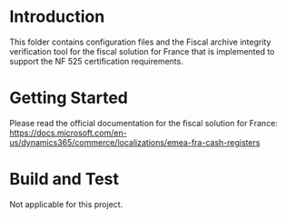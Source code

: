 # Introduction
This folder contains configuration files and the Fiscal archive integrity verification tool for the fiscal solution for France that is implemented to support the NF 525 certification requirements.

# Getting Started
Please read the official documentation for the fiscal solution for France:
https://docs.microsoft.com/en-us/dynamics365/commerce/localizations/emea-fra-cash-registers

# Build and Test
Not applicable for this project.